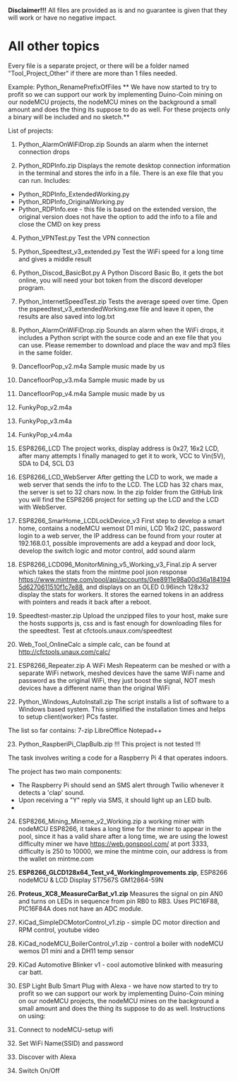 **Disclaimer!!!** All files are provided as is and no guarantee is given that they will work or have no negative impact.

# All other topics
Every file is a separate project, or there will be a folder named "Tool_Project_Other" if there are more than 1 files needed.

Example:
Python_RenamePrefixOfFiles
**
We have now started to try to profit so we can support our work by implementing Duino-Coin mining on our nodeMCU projects, the nodeMCU mines on the background a small amount and does the thing its suppose to do as well. For these projects only a binary will be included and no sketch.**

List of projects:
1. Python_AlarmOnWiFiDrop.zip
Sounds an alarm when the internet connection drops

2. Python_RDPInfo.zip
Displays the remote desktop connection information in the terminal and stores the info in a file. There is an exe file that you can run.
Includes:
- Python_RDPInfo_ExtendedWorking.py
- Python_RDPInfo_OriginalWorking.py
- Python_RDPInfo.exe - this file is based on the extended version, the original version does not have the option to add the info to a file and close the CMD on key press

4. Python_VPNTest.py
Test the VPN connection

5. Python_Speedtest_v3_extended.py
Test the WiFi speed for a long time and gives a middle result

6. Python_Discod_BasicBot.py
A Python Discord Basic Bo, it gets the bot online, you will need your bot token from the discord developer program.

7. Python_InternetSpeedTest.zip
Tests the average speed over time. Open the pspeedtest_v3_extendedWorking.exe file and leave it open, the results are also saved into log.txt

8. Python_AlarmOnWiFiDrop.zip
Sounds an alarm when the WiFi drops, it includes a Python script with the source code and an exe file that you can use. Please remember to download and place the wav and mp3 files in the same folder.

9. DancefloorPop_v2.m4a
Sample music made by us

10. DancefloorPop_v3.m4a
Sample music made by us

11. DancefloorPop_v4.m4a
Sample music made by us

12. FunkyPop_v2.m4a

13. FunkyPop_v3.m4a

14. FunkyPop_v4.m4a
    
15. ESP8266_LCD
The project works, display address is 0x27, 16x2 LCD, after many attempts I finally managed to get it to work, VCC to Vin(5V), SDA to D4, SCL D3

16. ESP8266_LCD_WebServer After getting the LCD to work, we made a web server that sends the info to the LCD. The LCD has 32 chars max, the server is set to 32 chars now. In the zip folder from the GitHub link you will find the ESP8266 project for setting up the LCD and the LCD with WebServer.

17. ESP8266_SmarHome_LCDLockDevice_v3 First step to develop a smart home, contains a nodeMCU wemost D1 mini, LCD 16x2 I2C, password login to a web server, the IP address can be found from your router at 192.168.0.1, possible improvements are add a keypad and door lock, develop the switch logic and motor  control, add sound alarm

18. ESP8266_LCD096_MonitorMining_v5_Working_v3_Final.zip A server which takes the stats from the mintme pool json response https://www.mintme.com/pool/api/accounts/0xe8911e98a00d36a1841945d6270611510f1c7e88, and displays on an OLED 0.96inch 128x32 display the stats for workers. It stores the earned tokens in an address with pointers and reads it back after a reboot.

19. Speedtest-master.zip Upload the unzipped files to your host, make sure the hosts supports js, css and is fast enough for downloading files for the speedtest. Test at cfctools.unaux.com/speedtest

20. Web_Tool_OnlineCalc a simple calc, can be found at http://cfctools.unaux.com/calc/

21. ESP8266_Repeater.zip A WiFi Mesh Repeaterm can be meshed or with a separate WiFi network, meshed devices have the same WiFi name and password as the original WiFi, they just boost the signal, NOT mesh devices have a different name than the original WiFi

22. Python_Windows_AutoInstall.zip The script installs a list of software to a Windows based system. This simplified the installation times and helps to setup client(worker) PCs faster.

The list so far contains:
7-zip
LibreOffice
Notepad++

23. Python_RaspberiPi_ClapBulb.zip
!!! This project is not tested !!!

The task involves writing a code for a Raspberry Pi 4 that operates indoors.

The project has two main components:
- The Raspberry Pi should send an SMS alert through Twilio whenever it detects a 'clap' sound.
- Upon receiving a "Y" reply via SMS, it should light up an LED bulb.
- 
24. ESP8266_Mining_Mineme_v2_Working.zip a working miner with nodeMCU ESP8266, it takes a long time for the miner to appear in the pool, since it has a valid share after a long time, we are using the lowest difficulty miner we have https://web.gonspool.com/ at port 3333, difficulty is 250 to 10000, we mine the mintme coin, our address is from the wallet on mintme.com

25. **ESP8266_GLCD128x64_Test_v4_WorkingImprovements**.**zip**, ESP8266 nodeMCU & LCD Display ST7567S GM12864-59N
26. **Proteus_XC8_MeasureCarBat_v1.zip** Measures the signal on pin AN0 and turns on LEDs in sequence from pin RB0 to RB3. Uses PIC16F88, PIC16F84A does not have an ADC module.
27. KiCad_SimpleDCMotorControl_v1.zip - simple DC motor direction and RPM control, youtube video
28. KiCad_nodeMCU_BoilerControl_v1.zip - control a boiler with nodeMCU wemos D1 mini and a DH11 temp sensor
29. KiCad Automotive Blinker v1 - cool automotive blinked with measuring car batt.
30. ESP Light Bulb Smart Plug with Alexa - we have now started to try to profit so we can support our work by implementing Duino-Coin mining on our nodeMCU projects, the nodeMCU mines on the background a small amount and does the thing its suppose to do as well.
Instructions on using:
1. Connect to nodeMCU-setup wifi
2. Set WiFi Name(SSID) and password
3. Discover with Alexa
4. Switch On/Off
